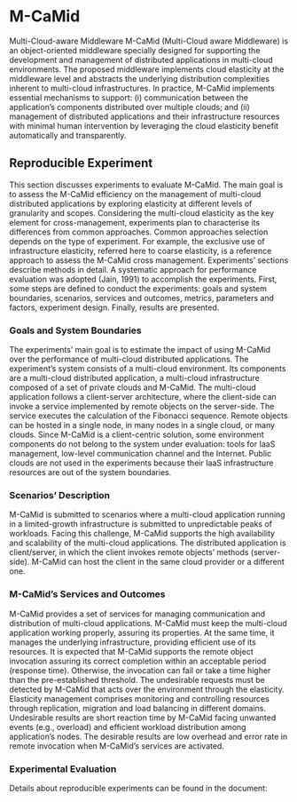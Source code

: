 # M-CaMid
Multi-Cloud-aware Middleware
M-CaMid (Multi-Cloud aware Middleware) is an object-oriented middleware specially designed for supporting the development and management of distributed applications in multi-cloud environments. The proposed middleware implements cloud elasticity at the middleware level and abstracts the underlying distribution complexities inherent to multi-cloud infrastructures. In practice, M-CaMid implements essential mechanisms to support: (i) communication between the application’s components distributed over multiple clouds; and (ii) management of distributed applications and their infrastructure resources with minimal human intervention by leveraging the cloud elasticity benefit automatically and transparently.

## Reproducible Experiment
This section discusses experiments to evaluate M-CaMid. The main goal is to assess the M-CaMid efficiency on the management of multi-cloud distributed applications by exploring elasticity at different levels of granularity and scopes. Considering the multi-cloud elasticity as the key element for cross-management, experiments plan to characterise its differences from common approaches. Common approaches selection depends on the type of experiment. For example, the exclusive use of infrastructure elasticity, referred here to coarse elasticity, is a reference approach to assess the M-CaMid cross management. Experiments’ sections describe methods in detail. A systematic approach for performance evaluation was adopted (Jain, 1991) to accomplish the experiments. First, some steps are defined to conduct the experiments: goals and system boundaries, scenarios, services and outcomes, metrics, parameters and factors, experiment design. Finally, results are presented.

### Goals and System Boundaries
The experiments’ main goal is to estimate the impact of using M-CaMid over the performance of multi-cloud distributed applications. The experiment’s system consists of a multi-cloud environment. Its components are a multi-cloud distributed application, a multi-cloud infrastructure composed of a set of private clouds and M-CaMid. The multi-cloud application follows a client-server architecture, where the client-side can invoke a service implemented by remote objects on the server-side. The service executes the calculation of the Fibonacci sequence. Remote objects can be hosted in a single node, in many nodes in a single cloud, or many clouds.
Since M-CaMid is a client-centric solution, some environment components do not belong to the system under evaluation: tools for IaaS management, low-level communication channel and the Internet. Public clouds are not used in the experiments because their IaaS infrastructure resources are out of the system boundaries.

### Scenarios’ Description
M-CaMid is submitted to scenarios where a multi-cloud application running in a limited-growth infrastructure is submitted to unpredictable peaks of workloads. Facing this challenge, M-CaMid supports the high availability and scalability of the multi-cloud applications. The distributed application is client/server, in which the client invokes remote objects’ methods (server-side). M-CaMid can host the client in the same cloud provider or a different one.

### M-CaMid’s Services and Outcomes
M-CaMid provides a set of services for managing communication and distribution of multi-cloud applications. M-CaMid must keep the multi-cloud application working properly, assuring its properties. At the same time, it manages the underlying infrastructure, providing efficient use of its resources.
It is expected that M-CaMid supports the remote object invocation assuring its correct completion within an acceptable period (response time). Otherwise, the invocation can fail or take a time higher than the pre-established threshold. The undesirable requests must be detected by M-CaMid that acts over the environment through the elasticity. Elasticity management comprises monitoring and controlling resources through replication, migration and load balancing in different domains. Undesirable results are short reaction time by M-CaMid facing unwanted events (e.g., overload) and efficient workload distribution among application’s nodes. The desirable results are low overhead and error rate in remote invocation when M-CaMid’s services are activated.

### Experimental Evaluation
Details about reproducible experiments can be found in the document: 

